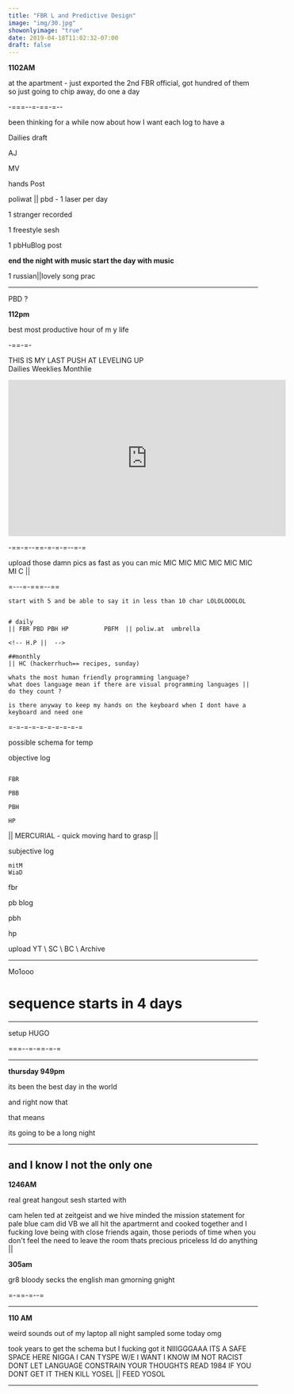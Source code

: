 ```yaml
---
title: "FBR L and Predictive Design"
image: "img/30.jpg"
showonlyimage: "true"
date: 2019-04-18T11:02:32-07:00
draft: false
---
```


**1102AM**

at the apartment - just exported the 2nd FBR official, got hundred of them so just going to chip away, do one a day


-===--=-==-=--


been thinking for a while now about how I want each log to have a

Dailies draft

AJ

MV

hands Post


poliwat || pbd
    - 1 laser per day




1 stranger recorded

1 freestyle sesh

1 pbHuBlog post

**end the night with music start the day with music**

1 russian||lovely song prac
___

PBD ?


**112pm**

best most productive hour of m y life

-==-=-

THIS IS MY LAST PUSH AT LEVELING UP  
Dailies Weeklies Monthlie

<iframe width="560" height="315" src="https://www.youtube.com/embed/1Jpl6qA499Q" frameborder="0" allow="accelerometer; autoplay; encrypted-media; gyroscope; picture-in-picture" allowfullscreen></iframe>

-==-=--==-=-=-=--=-=

upload those damn pics as fast as you can mic MIC MIC MIC MIC MIC MIC MI C ||


=---=-===--==

```
start with 5 and be able to say it in less than 10 char LOLOLOOOLOL


# daily
|| FBR PBD PBH HP          PBFM  || poliw.at  umbrella

<!-- H.P ||  -->

##monthly
|| HC (hackerrhuch== recipes, sunday)

whats the most human friendly programming language?
what does language mean if there are visual programming languages || do they count ?

is there anyway to keep my hands on the keyboard when I dont have a keyboard and need one

```

=-=-=-=-=-=-=-=-=-=

possible schema for temp

objective log

```

FBR

PBB

PBH

HP

```

|| MERCURIAL - quick moving hard to grasp ||

subjective log

```
mitM
WiaD
```
fbr

pb blog  

pbh

hp

upload YT \\ SC \\ BC \\ Archive

___

Mo1ooo

# sequence starts in 4 days



___


setup HUGO



===--=-==-=-=


____

**thursday 949pm**

its been the best day in the world

and right now that

that means

its going to be a long night


___

## and I know I not the only one



**1246AM**


real great hangout sesh started with

cam helen ted at zeitgeist and we hive minded the mission statement for pale blue cam did VB we all hit the apartmernt and cooked together and I fucking love being with close friends again, those periods of time when you don't feel the need to leave the room thats precious priceless Id do anything  ||  



**305am**

gr8 bloody secks the english man gmorning gnight


=-==-=--=


___

**110 AM**

weird sounds out of my laptop all night sampled some today omg

took years to get the schema but I fucking got it NIIIGGGAAA ITS A SAFE SPACE HERE NIGGA I CAN TYSPE W/E I WANT I KNOW IM NOT RACIST DONT LET LANGUAGE CONSTRAIN YOUR THOUGHTS READ 1984 IF YOU DONT GET IT THEN KILL YOSEL || FEED YOSOL  

___
